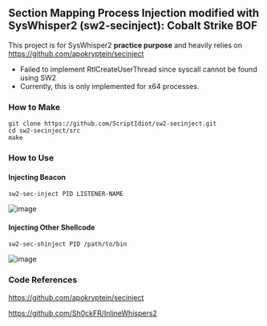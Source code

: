 ## Section Mapping Process Injection modified with SysWhisper2 (sw2-secinject): Cobalt Strike BOF

This project is for SysWhisper2 **practice purpose** and heavily relies on https://github.com/apokryptein/secinject

- Failed to implement RtlCreateUserThread since syscall cannot be found using SW2
- Currently, this is only implemented for x64 processes.

### How to Make
```
git clone https://github.com/ScriptIdiot/sw2-secinject.git
cd sw2-secinject/src
make
```

### How to Use
#### Injecting Beacon
```
sw2-sec-inject PID LISTENER-NAME
```

![image](https://user-images.githubusercontent.com/21979646/175093085-b24d36dc-4659-4e2a-8b33-20187eedc254.png)


#### Injecting Other Shellcode
```
sw2-sec-shinject PID /path/to/bin
```

![image](https://user-images.githubusercontent.com/21979646/175093429-a17e1bcf-2101-450c-b783-1bd7b04fd8f5.png)


### Code References
https://github.com/apokryptein/secinject

https://github.com/Sh0ckFR/InlineWhispers2





